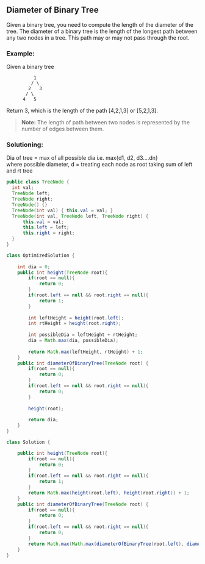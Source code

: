 ## Diameter of Binary Tree 

Given a binary tree, you need to compute the length of the diameter of the tree. The diameter of a binary tree is the length of the longest path between any two nodes in a tree. This path may or may not pass through the root.


### Example:
Given a binary tree 

```
          1
         / \
        2   3
       / \     
      4   5    
```

Return 3, which is the length of the path [4,2,1,3] or [5,2,1,3].

> **Note:** The length of path between two nodes is represented by the number of edges between them.

 ### Solutioning:

Dia of tree = max of all possible dia i.e. max{d1, d2, d3....dn}  
where possible diameter, d = treating each node as root taking sum of left and rt tree

```java
public class TreeNode {
  int val;
  TreeNode left;
  TreeNode right;
  TreeNode() {}
  TreeNode(int val) { this.val = val; }
  TreeNode(int val, TreeNode left, TreeNode right) {
      this.val = val;
      this.left = left;
      this.right = right;
  }
}

class OptimizedSolution {
    
    int dia = 0;
    public int height(TreeNode root){
        if(root == null){
            return 0;
        }
        if(root.left == null && root.right == null){
            return 1;
        }
        
        int leftHeight = height(root.left);
        int rtHeight = height(root.right);
        
        int possibleDia = leftHeight + rtHeight;
        dia = Math.max(dia, possibleDia);
        
        return Math.max(leftHeight, rtHeight) + 1;
    }
    public int diameterOfBinaryTree(TreeNode root) {
        if(root == null){
            return 0;
        }
        if(root.left == null && root.right == null){
            return 0;
        }
        
        height(root);
        
        return dia;
    }
}
```

```java
class Solution {

    public int height(TreeNode root){
        if(root == null){
            return 0;
        }
        if(root.left == null && root.right == null){
            return 1;
        }
        return Math.max(height(root.left), height(root.right)) + 1;
    }
    public int diameterOfBinaryTree(TreeNode root) {
        if(root == null){
            return 0;
        }
        if(root.left == null && root.right == null){
            return 0;
        }
        return Math.max(Math.max(diameterOfBinaryTree(root.left), diameterOfBinaryTree(root.right)), height(root.left) + height(root.right));
    }
}
```  
